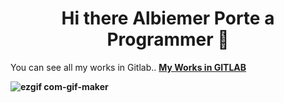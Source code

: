 <center> <h1> Hi there Albiemer Porte a Programmer 👋</h1> </center>

You can see all my works in Gitlab.. <a href="https://gitlab.com/albiemerporte"><b>My Works in GITLAB<b></a>

<!--

Here are some ideas to get you started:

- 🔭 I’m currently working on ...
- 🌱 I’m currently learning ...
- 👯 I’m looking to collaborate on ...
- 🤔 I’m looking for help with ...
- 💬 Ask me about ...
- 📫 How to reach me: ...
- 😄 Pronouns: ...
- ⚡ Fun fact: ...
-->
  
![ezgif com-gif-maker](https://github.com/albiemer/albiemer/assets/36027987/36a5545b-fdb6-4490-824e-4e42c33c3923)

